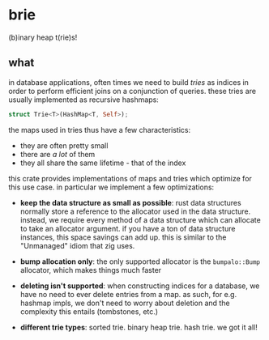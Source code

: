 # brie

(b)inary heap t(rie)s!

## what

in database applications, often times we need to build *tries* as indices
in order to perform efficient joins on a conjunction of queries.
these tries are usually implemented as recursive hashmaps:

```rust
struct Trie<T>(HashMap<T, Self>);
```

the maps used in tries thus have a few characteristics:

- they are often pretty small
- there are *a lot* of them
- they all share the same lifetime - that of the index

this crate provides implementations of maps and tries which
optimize for this use case. in particular we implement a
few optimizations:

- **keep the data structure as small as possible**:
  rust data structures normally store a reference to the
  allocator used in the data structure.
  instead, we require every method of a data structure which can
  allocate to take an allocator argument.
  if you have a ton of data structure instances, this space
  savings can add up.
  this is similar to the "Unmanaged" idiom that zig uses.

- **bump allocation only**: the only supported allocator is the
  `bumpalo::Bump` allocator, which makes things much faster

- **deleting isn't supported**: when constructing indices for a
  database, we have no need to ever delete entries from a map.
  as such, for e.g. hashmap impls, we don't need to worry about
  deletion and the complexity this entails (tombstones, etc.)

- **different trie types**: sorted trie. binary heap trie. hash trie.
  we got it all!